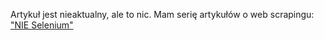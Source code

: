 Artykuł jest nieaktualny, ale to nic. Mam serię artykułów o web scrapingu:
["NIE Selenium"](../scrapping-tools-and-techniques/nie-selenium)